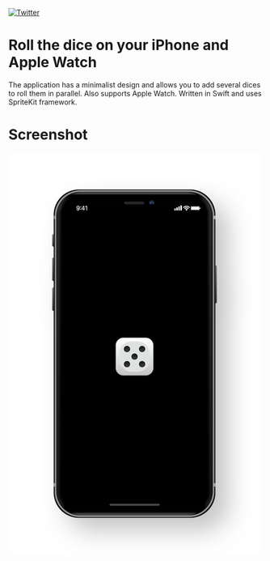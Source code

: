 [![Twitter](https://img.shields.io/badge/twitter-%40enzo__sterro-blue.svg)](https://twitter.com/enzo_sterro)

# Roll the dice on your iPhone and Apple Watch

The application has a minimalist design and allows you to add several dices to roll them in parallel. Also supports Apple Watch. Written in Swift and uses SpriteKit framework.

# Screenshot
![alt text](images/screenshot.png?raw=true "Screenshot")
